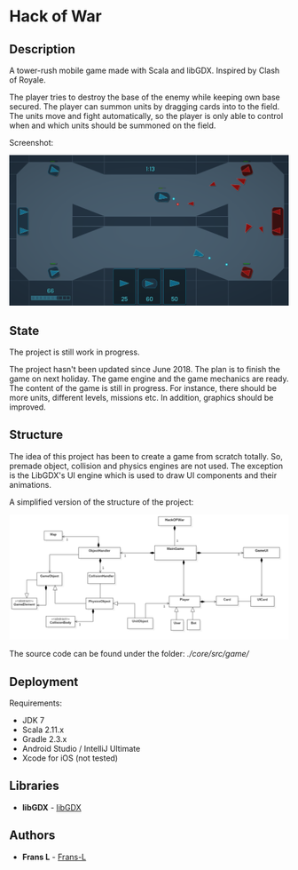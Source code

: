 # Hack of War

## Description
A tower-rush mobile game made with Scala and libGDX. Inspired by Clash of Royale.

The player tries to destroy the base of the enemy while keeping own base secured. The player can summon units by dragging cards into to the field. The units move and fight automatically, so the player is only able to control when and which units should be summoned on the field. 

Screenshot:

<p align="center">
  <img src="https://github.com/Frans-L/hack-of-war/blob/master/concept/screenshot.png?raw=true" alt="Concept image"/>
</p>


## State

The project is still work in progress. 

The project hasn't been updated since June 2018. The plan is to finish the game on next holiday.
The game engine and the game mechanics are ready. The content of the game is still in progress. For instance, there should be more units, different levels, missions etc. In addition, graphics should be improved.

## Structure

The idea of this project has been to create a game from scratch totally. So, premade object, collision and physics engines are not used. The exception is the LibGDX's UI engine which is used to draw UI components and their animations.

A simplified version of the structure of the project: 

<p align="center">
  <img src="https://github.com/Frans-L/hack-of-war/blob/master/concept/structure.png?raw=true" alt="/concept/structure.png"/>
</p>


The source code can be found under the folder:  _./core/src/game/_


## Deployment

Requirements:
* JDK 7
* Scala 2.11.x
* Gradle 2.3.x
* Android Studio / IntelliJ Ultimate
* Xcode for iOS (not tested)


## Libraries

* **libGDX** - [libGDX](https://github.com/libgdx/libgdx)


## Authors

* **Frans L** - [Frans-L](https://github.com/Frans-L)


